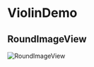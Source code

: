 # ViolinDemo

## RoundImageView
 
  
  
![RoundImageView](http://7xvvky.com1.z0.glb.clouddn.com/blog/roundimageview.png)
